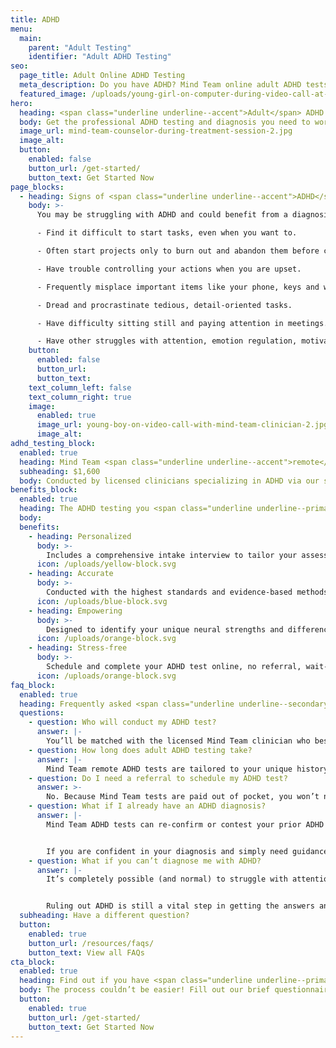 ```yaml
---
title: ADHD
menu:
  main:
    parent: "Adult Testing"
    identifier: "Adult ADHD Testing"
seo:
  page_title: Adult Online ADHD Testing
  meta_description: Do you have ADHD? Mind Team online adult ADHD tests are the professional, stress-free way to diagnose (or rule out) ADHD and get the answers you need.
  featured_image: /uploads/young-girl-on-computer-during-video-call-at-desk.jpg
hero:
  heading: <span class="underline underline--accent">Adult</span> ADHD Tests
  body: Get the professional ADHD testing and diagnosis you need to work <em>with</em> your mind, all from the comfort of home.
  image_url: mind-team-counselor-during-treatment-session-2.jpg
  image_alt:
  button:
    enabled: false
    button_url: /get-started/
    button_text: Get Started Now
page_blocks:
  - heading: Signs of <span class="underline underline--accent">ADHD</span> in adults
    body: >-
      You may be struggling with ADHD and could benefit from a diagnosis if you:

      - Find it difficult to start tasks, even when you want to. 

      - Often start projects only to burn out and abandon them before completion.

      - Have trouble controlling your actions when you are upset.  

      - Frequently misplace important items like your phone, keys and wallet. 

      - Dread and procrastinate tedious, detail-oriented tasks.

      - Have difficulty sitting still and paying attention in meetings.

      - Have other struggles with attention, emotion regulation, motivation and more.
    button:
      enabled: false
      button_url:
      button_text:
    text_column_left: false
    text_column_right: true
    image:
      enabled: true
      image_url: young-boy-on-video-call-with-mind-team-clinician-2.jpg
      image_alt:
adhd_testing_block:
  enabled: true
  heading: Mind Team <span class="underline underline--accent">remote</span> adult ADHD testing.
  subheading: $1,600
  body: Conducted by licensed clinicians specializing in ADHD via our secure, remote platform.
benefits_block:
  enabled: true
  heading: The ADHD testing you <span class="underline underline--primary">deserve</span>.
  body:
  benefits:
    - heading: Personalized
      body: >-
        Includes a comprehensive intake interview to tailor your assessment and results to your background and concerns.
      icon: /uploads/yellow-block.svg
    - heading: Accurate
      body: >-
        Conducted with the highest standards and evidence-based methods.
      icon: /uploads/blue-block.svg
    - heading: Empowering
      body: >-
        Designed to identify your unique neural strengths and differences and guide you on the best path to work <em>with</em> your mind.
      icon: /uploads/orange-block.svg
    - heading: Stress-free
      body: >-
        Schedule and complete your ADHD test online, no referral, wait-time or commute necessary.
      icon: /uploads/orange-block.svg
faq_block:
  enabled: true
  heading: Frequently asked <span class="underline underline--secondary">adult ADHD</span> testing questions
  questions:
    - question: Who will conduct my ADHD test?
      answer: |-
        You’ll be matched with the licensed Mind Team clinician who best fits your needs, like those on our team specializing in ADHD.
    - question: How long does adult ADHD testing take?
      answer: |-
        Mind Team remote ADHD tests are tailored to your unique history, background and concerns, and vary in length. We’ll prepare you with what to expect before your test.
    - question: Do I need a referral to schedule my ADHD test?
      answer: >-
        No. Because Mind Team tests are paid out of pocket, you won’t need to obtain or wait for a referral to schedule your ADHD test.
    - question: What if I already have an ADHD diagnosis?
      answer: |-
        Mind Team ADHD tests can re-confirm or contest your prior ADHD diagnosis. 


        If you are confident in your diagnosis and simply need guidance and support, Mind Team treatment services are here to help.
    - question: What if you can’t diagnose me with ADHD?
      answer: |-
        It’s completely possible (and normal) to struggle with attention, executive functioning and other neural aspects related to ADHD without meeting the full symptomatic requirements for an official diagnosis. 


        Ruling out ADHD is still a vital step in getting the answers and support you need to work <em>with</em> your unique mind, and Mind Team treatment services are here to help whether you have an official ADHD diagnosis or not.
  subheading: Have a different question?
  button:
    enabled: true
    button_url: /resources/faqs/
    button_text: View all FAQs
cta_block:
  enabled: true
  heading: Find out if you have <span class="underline underline--primary">ADHD</span>.
  body: The process couldn’t be easier! Fill out our brief questionnaire to get started.
  button:
    enabled: true
    button_url: /get-started/
    button_text: Get Started Now
---
```

